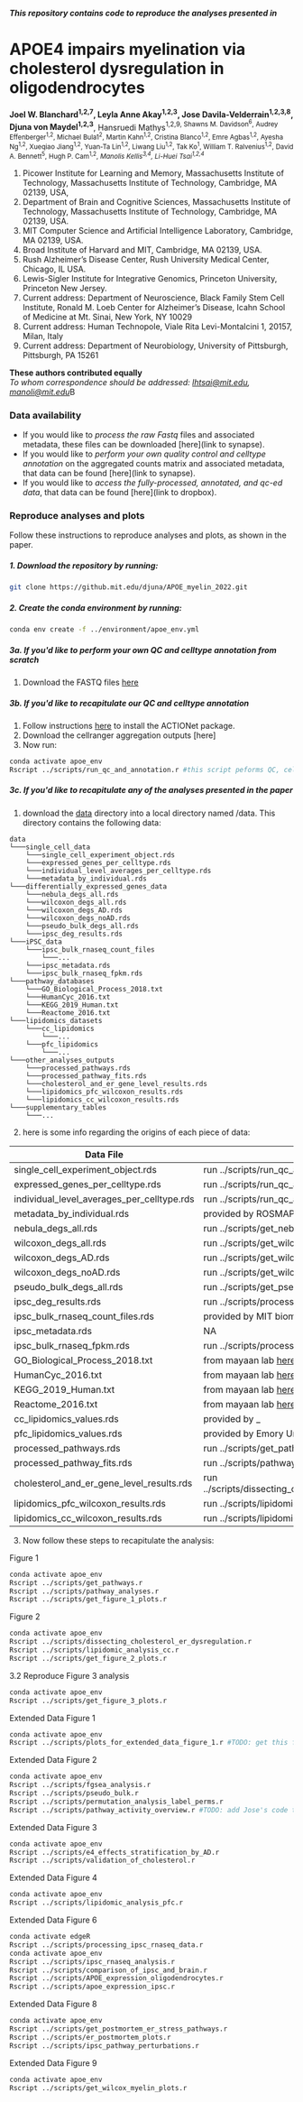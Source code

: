 ***This repository contains code to reproduce the analyses presented in***
# APOE4 impairs myelination via cholesterol dysregulation in oligodendrocytes

**Joel W. Blanchard<sup>1,2,7</sup>, Leyla Anne Akay<sup>1,2,3</sup>, Jose Davila-Velderrain<sup>1,2,3,8</sup>, Djuna von Maydel<sup>1,2,3</sup>**, Hansruedi Mathys<sup>1,2,9, Shawns M. Davidson<sup>6</sup>, Audrey Effenberger<sup>1,2</sup>, Michael Bula1<sup>2</sup>, Martin Kahn<sup>1,2</sup>, Cristina Blanco<sup>1,2</sup>, Emre Agbas<sup>1,2</sup>, Ayesha Ng<sup>1,2</sup>, Xueqiao Jiang<sup>1,2</sup>, Yuan-Ta Lin<sup>1,2</sup>, Liwang Liu<sup>1,2</sup>, Tak Ko<sup>1</sup>, William T. Ralvenius<sup>1,2</sup>, David A. Bennett<sup>5</sup>, Hugh P. Cam<sup>1,2</sup>, *Manolis Kellis<sup>3,4</sup>, Li-Huei Tsai<sup>1,2,4</sup>*

1. Picower Institute for Learning and Memory, Massachusetts Institute of Technology, Massachusetts Institute of Technology, Cambridge, MA 02139, USA,
2. Department of Brain and Cognitive Sciences, Massachusetts Institute of Technology, Massachusetts Institute of Technology, Cambridge, MA 02139, USA.
3. MIT Computer Science and Artificial Intelligence Laboratory, Cambridge, MA 02139, USA.
4. Broad Institute of Harvard and MIT, Cambridge, MA 02139, USA.
5. Rush Alzheimer’s Disease Center, Rush University Medical Center, Chicago, IL USA.
6. Lewis-Sigler Institute for Integrative Genomics, Princeton University, Princeton New Jersey.
7. Current address: Department of Neuroscience, Black Family Stem Cell Institute, Ronald M. Loeb Center for Alzheimer’s Disease, Icahn School of Medicine at Mt. Sinai, New York, NY 10029
8. Current address: Human Technopole, Viale Rita Levi-Montalcini 1, 20157, Milan, Italy
9. Current address: Department of Neurobiology, University of Pittsburgh, Pittsburgh, PA 15261

**These authors contributed equally**\
*To whom correspondence should be addressed: lhtsai@mit.edu, manoli@mit.edu*B

### Data availability
- If you would like to *process the raw Fastq* files and associated metadata, these files can be downloaded [here](link to synapse).
- If you would like to *perform your own quality control and celltype annotation* on the aggregated counts matrix and associated metadata, that data can be found [here](link to synapse).
- If you would like to *access the fully-processed, annotated, and qc-ed data*, that data can be found [here](link to dropbox).


### Reproduce analyses and plots
Follow these instructions to reproduce analyses and plots, as shown in the paper.

##### 1. Download the repository by running:

```bash
git clone https://github.mit.edu/djuna/APOE_myelin_2022.git
```

##### 2. Create the conda environment by running:

```bash
conda env create -f ../environment/apoe_env.yml
```

##### 3a. If you'd like to perform your own QC and celltype annotation from scratch
1. Download the FASTQ files [here](...)

##### 3b. If you'd like to recapitulate our QC and celltype annotation
1. Follow instructions [here](https://github.com/shmohammadi86/ACTIONet/tree/R-release) to install the ACTIONet package.
2. Download the cellranger aggregation outputs [here]
3. Now run:
```bash
conda activate apoe_env
Rscript ../scripts/run_qc_and_annotation.r #this script peforms QC, celltype annotation, and generates the data in data/single_cell_data as shown below
```

##### 3c. If you'd like to recapitulate any of the analyses presented in the paper
1. download the [data](https://www.dropbox.com/sh/gqx3rfkubby20gj/AABRRdGsWNKzJqNoJqRmOBkta?dl=0) directory into a local directory named /data. This directory contains the following data:

```
data
└───single_cell_data
    └───single_cell_experiment_object.rds
    └───expressed_genes_per_celltype.rds
    └───individual_level_averages_per_celltype.rds
    └───metadata_by_individual.rds
└───differentially_expressed_genes_data
    └───nebula_degs_all.rds
    └───wilcoxon_degs_all.rds
    └───wilcoxon_degs_AD.rds
    └───wilcoxon_degs_noAD.rds
    └───pseudo_bulk_degs_all.rds
    └───ipsc_deg_results.rds
└───iPSC_data
    └───ipsc_bulk_rnaseq_count_files
        └───...
    └───ipsc_metadata.rds
    └───ipsc_bulk_rnaseq_fpkm.rds
└───pathway_databases
    └───GO_Biological_Process_2018.txt
    └───HumanCyc_2016.txt
    └───KEGG_2019_Human.txt
    └───Reactome_2016.txt
└───lipidomics_datasets
    └───cc_lipidomics
        └───...
    └───pfc_lipidomics
        └───...
└───other_analyses_outputs
    └───processed_pathways.rds
    └───processed_pathway_fits.rds
    └───cholesterol_and_er_gene_level_results.rds
    └───lipidomics_pfc_wilcoxon_results.rds
    └───lipidomics_cc_wilcoxon_results.rds
└───supplementary_tables
    └───...
```
2. here is some info regarding the origins of each piece of data:

| Data File                                       | Origin                                                              |
|--------------------------------------------|---------------------------------------------------------------------|
| single_cell_experiment_object.rds          | run ../scripts/run_qc_and_annotation.r                              |
| expressed_genes_per_celltype.rds           | run ../scripts/run_qc_and_annotation.r                              |
| individual_level_averages_per_celltype.rds | run ../scripts/run_qc_and_annotation.r                              |
| metadata_by_individual.rds                 | provided by ROSMAP                                                  |
| nebula_degs_all.rds                        | run ../scripts/get_nebula_degs.r                                    |
| wilcoxon_degs_all.rds                      | run ../scripts/get_wilcox_degs.r                                    |
| wilcoxon_degs_AD.rds                       | run ../scripts/get_wilcox_degs.r                                    |
| wilcoxon_degs_noAD.rds                     | run ../scripts/get_wilcox_degs.r                                    |
| pseudo_bulk_degs_all.rds                   | run ../scripts/get_pseudobulk_degs.r                               |
| ipsc_deg_results.rds                       | run ../scripts/processing_ipsc_rnaseq_data.r                        |
| ipsc_bulk_rnaseq_count_files.rds           | provided by MIT biomicro center core facility                       |
| ipsc_metadata.rds                          | NA                                                                  |
| ipsc_bulk_rnaseq_fpkm.rds                  | run ../scripts/processing_ipsc_rnaseq_data.r                        |
| GO_Biological_Process_2018.txt             | from mayaan lab  [here](https://maayanlab.cloud/Enrichr/#libraries) |
| HumanCyc_2016.txt                          | from mayaan lab [here](https://maayanlab.cloud/Enrichr/#libraries)  |
| KEGG_2019_Human.txt                        | from mayaan lab [here](https://maayanlab.cloud/Enrichr/#libraries)  |
| Reactome_2016.txt                          | from mayaan lab [here](https://maayanlab.cloud/Enrichr/#libraries)  |
| cc_lipidomics_values.rds                   | provided by _                                                       |
| pfc_lipidomics_values.rds                  | provided by Emory University                                        |
| processed_pathways.rds                     | run ../scripts/get_pathways.r                                       |
| processed_pathway_fits.rds                 | run ../scripts/pathway_analyses.r                                   |
| cholesterol_and_er_gene_level_results.rds  | run ../scripts/dissecting_cholesterol_er_dysregulation.r            |
| lipidomics_pfc_wilcoxon_results.rds        | run ../scripts/lipidomic_analysis_pfc.r                             |
| lipidomics_cc_wilcoxon_results.rds         | run ../scripts/lipidomic_analysis_cc.r                              |

3. Now follow these steps to recapitulate the analysis:

Figure 1
```bash
conda activate apoe_env
Rscript ../scripts/get_pathways.r
Rscript ../scripts/pathway_analyses.r
Rscript ../scripts/get_figure_1_plots.r
```

Figure 2
```bash
conda activate apoe_env
Rscript ../scripts/dissecting_cholesterol_er_dysregulation.r
Rscript ../scripts/lipidomic_analysis_cc.r
Rscript ../scripts/get_figure_2_plots.r  
```
3.2 Reproduce Figure 3 analysis
```bash
conda activate apoe_env
Rscript ../scripts/get_figure_3_plots.r
```

Extended Data Figure 1
```bash
conda activate apoe_env
Rscript ../scripts/plots_for_extended_data_figure_1.r #TODO: get this from Jose
```

Extended Data Figure 2
```bash
conda activate apoe_env
Rscript ../scripts/fgsea_analysis.r
Rscript ../scripts/pseudo_bulk.r
Rscript ../scripts/permutation_analysis_label_perms.r
Rscript ../scripts/pathway_activity_overview.r #TODO: add Jose's code to this
```

Extended Data Figure 3
```bash
conda activate apoe_env
Rscript ../scripts/e4_effects_stratification_by_AD.r
Rscript ../scripts/validation_of_cholesterol.r
```

Extended Data Figure 4
```bash
conda activate apoe_env
Rscript ../scripts/lipidomic_analysis_pfc.r
```

Extended Data Figure 6
```bash
conda activate edgeR
Rscript ../scripts/processing_ipsc_rnaseq_data.r
conda activate apoe_env
Rscript ../scripts/ipsc_rnaseq_analysis.r
Rscript ../scripts/comparison_of_ipsc_and_brain.r
Rscript ../scripts/APOE_expression_oligodendrocytes.r
Rscript ../scripts/apoe_expression_ipsc.r
```

Extended Data Figure 8
```bash
conda activate apoe_env
Rscript ../scripts/get_postmortem_er_stress_pathways.r
Rscript ../scripts/er_postmortem_plots.r
Rscript ../scripts/ipsc_pathway_perturbations.r
```

Extended Data Figure 9
```bash
conda activate apoe_env
Rscript ../scripts/get_wilcox_myelin_plots.r
```

